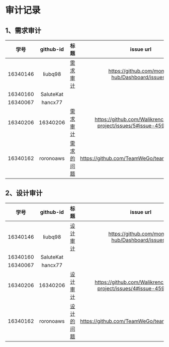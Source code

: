 # 审计记录
## 1、需求审计

| 学号	 | github-id| 标题 | 	issue url|  
| :------------: | :-------------: | :------------: | :-------------: |  
| 16340146 | liubq98 | [需求审计](https://github.com/money-hub/Dashboard/issues/1) | https://github.com/money-hub/Dashboard/issues/1 |  
| 16340160 | SaluteKat |  |  | 
| 16340067 | hancx77 |  | 	 | 
| 16340206 | 16340206 | [需求审计](https://github.com/Walikrence/swsad-project/issues/5#issue-459561297) | https://github.com/Walikrence/swsad-project/issues/5#issue-459561297 |  
| 16340162 | roronoaws | [需求的问题](https://github.com/TeamWeGo/teamwego/issues/5) | https://github.com/TeamWeGo/teamwego/issues/5 |  

## 2、设计审计


| 学号	 | github-id| 标题 | 	issue url|  
| :------------: | :-------------: | :------------: | :-------------: |  
| 16340146 | liubq98 | [设计审计](https://github.com/money-hub/Dashboard/issues/2) | https://github.com/money-hub/Dashboard/issues/2 |  
| 16340160 | SaluteKat |  |  | 
| 16340067 | hancx77 |  | 	 | 
| 16340206 | 16340206 | [设计审计](https://github.com/Walikrence/swsad-project/issues/4#issue-459560457) | https://github.com/Walikrence/swsad-project/issues/4#issue-459560457 |  
| 16340162 | roronoaws | [设计的问题](https://github.com/TeamWeGo/teamwego/issues/6) | https://github.com/TeamWeGo/teamwego/issues/6 |  
